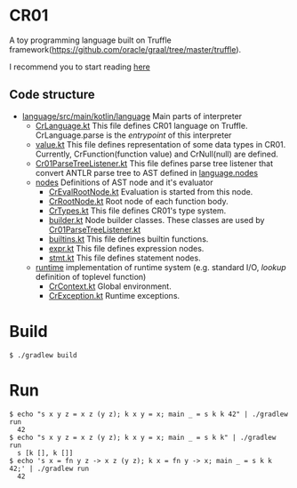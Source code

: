 # CR01

A toy programming language built on Truffle framework(https://github.com/oracle/graal/tree/master/truffle).

I recommend you to start reading [here](https://github.com/takoeight0821/cr01/blob/master/language/src/main/kotlin/language/CrLanguage.kt)

## Code structure

* [language/src/main/kotlin/language](https://github.com/takoeight0821/cr01/tree/master/language/src/main/kotlin/language) Main parts of interpreter
  * [CrLanguage.kt](https://github.com/takoeight0821/cr01/blob/master/language/src/main/kotlin/language/CrLanguage.kt) This file defines CR01 language on Truffle. CrLanguage.parse is the *entrypoint* of this interpreter
  * [value.kt](https://github.com/takoeight0821/cr01/blob/master/language/src/main/kotlin/language/value.kt) This file defines representation of some data types in CR01. Currently, CrFunction(function value) and CrNull(null) are defined.
  * [Cr01ParseTreeListener.kt](https://github.com/takoeight0821/cr01/blob/master/language/src/main/kotlin/language/Cr01ParseTreeListener.kt) This file defines parse tree listener that convert ANTLR parse tree to AST defined in [language.nodes](https://github.com/takoeight0821/cr01/tree/master/language/src/main/kotlin/language/nodes)
  * [nodes](https://github.com/takoeight0821/cr01/tree/master/language/src/main/kotlin/language/nodes) Definitions of AST node and it's evaluator
    * [CrEvalRootNode.kt](https://github.com/takoeight0821/cr01/blob/master/language/src/main/kotlin/language/nodes/CrEvalRootNode.kt) Evaluation is started from this node.
    * [CrRootNode.kt](https://github.com/takoeight0821/cr01/blob/master/language/src/main/kotlin/language/nodes/CrRootNode.kt) Root node of each function body.
    * [CrTypes.kt](https://github.com/takoeight0821/cr01/blob/master/language/src/main/kotlin/language/nodes/CrTypes.kt) This file defines CR01's type system.
    * [builder.kt](https://github.com/takoeight0821/cr01/blob/master/language/src/main/kotlin/language/nodes/builder.kt) Node builder classes. These classes are used by [Cr01ParseTreeListener.kt](https://github.com/takoeight0821/cr01/blob/master/language/src/main/kotlin/language/Cr01ParseTreeListener.kt)
    * [builtins.kt](https://github.com/takoeight0821/cr01/blob/master/language/src/main/kotlin/language/nodes/builtins.kt) This file defines builtin functions.
    * [expr.kt](https://github.com/takoeight0821/cr01/blob/master/language/src/main/kotlin/language/nodes/expr.kt) This file defines expression nodes.
    * [stmt.kt](https://github.com/takoeight0821/cr01/blob/master/language/src/main/kotlin/language/nodes/stmt.kt) This file defines statement nodes.
  * [runtime](https://github.com/takoeight0821/cr01/tree/master/language/src/main/kotlin/language/runtime) implementation of runtime system (e.g. standard I/O, *lookup* definition of toplevel function)
    * [CrContext.kt](https://github.com/takoeight0821/cr01/blob/master/language/src/main/kotlin/language/runtime/CrContext.kt) Global environment.
    * [CrException.kt](https://github.com/takoeight0821/cr01/blob/master/language/src/main/kotlin/language/runtime/CrException.kt) Runtime exceptions.

# Build

```shell script
$ ./gradlew build
```

# Run

```shell script
$ echo "s x y z = x z (y z); k x y = x; main _ = s k k 42" | ./gradlew run
  42
$ echo "s x y z = x z (y z); k x y = x; main _ = s k k" | ./gradlew run
  s [k [], k []]
$ echo 's x = fn y z -> x z (y z); k x = fn y -> x; main _ = s k k 42;' | ./gradlew run
  42
```